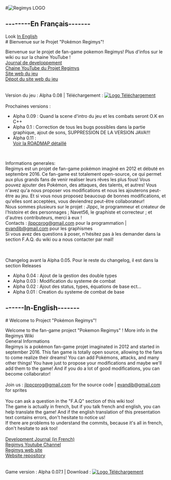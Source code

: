 #![Regimys LOGO](https://raw.githubusercontent.com/jlppc/Projet-Pokemon-Regimys/master/Ressources/Autres/regimys_icon.png)

<h2>--------En Français-------</h2>
Look <a href="#------in-english-------"> In English</a><br/>
# Bienvenue sur le Projet "Pokémon Regimys"!

Bienvenue sur le projet de fan-game pokemon Regimys! Plus d'infos sur le wiki ou sur la chaine YouTube !<br/>
<a href="https://github.com/jlppc/Projet-Pokemon-Regimys/wiki/Journal-du-developpement">Journal de developpement</a><br/>
<a href="https://www.youtube.com/channel/UC8qa9Z52pOHhZ1XjIoTa2kQ">Chaine YouTube du Projet Regimys</a><br/>
<a href="http://regimys.tk">Site web du jeu</a><br/>
<a href="https://github.com/jlppc/Site-Pokemon-Regimys">Dépot du site web du jeu</a><br/><br/>
<br/>Version du jeu : Alpha 0.08 | Téléchargement : <a href="https://github.com/jlppc/Projet-Pokemon-Regimys/releases/download/alpha-v0.08/setup.exe"><img src="https://raw.githubusercontent.com/jlppc/Projet-Pokemon-Regimys/master/Ressources/Autres/version_logo.png" alt="Logo Téléchargement"></a><br/><br/>
Prochaines versions :<ul>

<li>Alpha 0.09 : Quand la scene d'intro du jeu et les combats seront O.K en C++</li>
<li>Alpha 0.1 : Correction de tous les bugs possibles dans la partie graphique, ajout de sons, SUPPRESSION DE LA VERSION JAVA!!!</li>
<li>Alpha 0.11 : </li>
<a href="https://github.com/jlppc/Projet-Pokemon-Regimys/wiki/ROADMAP">Voir la ROADMAP détaillé</a><br/>
</ul>
<br/>


Informations generales:<br/>
Regimys est un projet de fan-game pokémon imaginé en 2012 et débuté en septembre 2016. 
Ce fan-game est totalement open-source, ce qui permet aux plus grands fans de venir realiser leurs rêves les plus fous! 
Vous pouvez ajouter des Pokémon, des attaques, des talents, et autres! 
Vous n'avez qu'a nous proposer vos modifications et nous les ajouterons peut-être au jeu. 
Et si vous nous proposez beaucoup de bonnes modifications, et qu'elles sont acceptées, vous deviendrez peut-être collaborateur!<br/>
Nous sommes plusieurs sur le projet : Jlppc, le programmeur et créateur de l'histoire et des personnages ; Navet56, le graphiste et correcteur ; et d'autres contributeurs, merci à eux !<br/>
Contacts : jlppcprog@gmail.com pour la programmation | evandib@gmail.com pour les graphismes<br/>
Si vous avez des questions à poser, n'hésitez pas à les demander dans la section F.A.Q. du wiki ou a nous contacter par mail!<br/><br/><br/>

Changelog avant la Alpha 0.05. Pour le reste du changelog, il est dans la section Releases
<ul>
<li>Alpha 0.04 : Ajout de la gestion des double types</li>
<li>Alpha 0.03 : Modification du systeme de combat</li>
<li>Alpha 0.02 : Ajout des status, types, équations de base ect...</li>
<li>Alpha 0.01 : Creation du systeme de combat de base</li>
</ul>
<h2>------In-English-------</h2>
# Welcome to Project "Pokémon Regimys"!

Welcome to the fan-game project "Pokemon Regimys" ! More info in the Regimys Wiki <br/>
General Informations<br/>
Regimys is a pokémon fan-game projet imaginated in 2012 and started in september 2016. This fan game is totally open source, allowing to the fans to come realize their dreams! You can add Pokémons, attacks, and many other things! You have just to propose your modifications and maybe we'll add them to the game! And if you do a lot of good modifications, you can become collaborator!<br/><br/>
Join us : jlppcprog@gmail.com for the source code | evandib@gmail.com for sprites<br/><br/>
You can ask a question in the "F.A.Q" section of this wiki too!<br/>
The game is actually in french, but if you talk french and english, you can help translate the game! And if the english translation of this presentation text contains errors, don't hesitate to notice us!<br/>
If there are problems to understand the commits, because it's all in french, don't hesitate to ask too!<br/><br/>
<a href="https://github.com/jlppc/Projet-Pokemon-Regimys/wiki/Journal-du-developpement">Development Journal (in French) </a><br/>
<a href="https://www.youtube.com/channel/UC8qa9Z52pOHhZ1XjIoTa2kQ">Regimys Youtube Channel</a><br/>
<a href="http://regimys.tk">Regimys web site</a><br/>
<a href="https://github.com/jlppc/Site-Pokemon-Regimys">Website repository</a><br/><br/>
<br/>Game version : Alpha 0.07.1 | Download : <a href="https://github.com/jlppc/Projet-Pokemon-Regimys/releases/download/alpha-v0.07.1/Regimys.zip"><img src="https://raw.githubusercontent.com/jlppc/Projet-Pokemon-Regimys/master/Ressources/Autres/version_logo.png" alt="Logo Téléchargement"></a><br/><br/>


